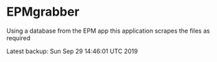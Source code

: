 # EPMgrabber
Using a database from the EPM app this application scrapes the files as required


Latest backup: Sun Sep 29 14:46:01 UTC 2019
